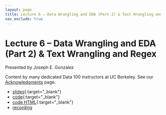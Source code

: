 ```yaml
---
layout: page
title: Lecture 6 – Data Wrangling and EDA (Part 2) & Text Wrangling and Regex
nav_exclude: true
---
```


# Lecture 6 – Data Wrangling and EDA (Part 2) & Text Wrangling and Regex

Presented by Joseph E. Gonzalez 

Content by many dedicated Data 100 instructors at UC Berkeley. See our [Acknowledgments](../../acks) page.

- [slides](https://docs.google.com/presentation/d/15D81uOAg6q_a82qMTgok7ZgP4igWLIMaj2ffD_oKw_A/edit?usp=sharing){:target="_blank"}
- [code](https://data100.datahub.berkeley.edu/hub/user-redirect/git-pull?repo=https%3A%2F%2Fgithub.com%2FDS-100%2Fsp24-student&urlpath=lab%2Ftree%2Fsp24-student%2Flecture%2Flec06%2Flec06.ipynb&branch=main){:target="_blank"} 
- [code HTML](../../resources/assets/lectures/lec06/lec06.html){:target="_blank"}
- [recording](https://youtu.be/IdS_jf8sKNc)